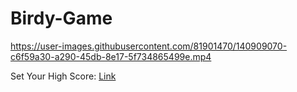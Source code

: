 # Birdy-Game



https://user-images.githubusercontent.com/81901470/140909070-c6f59a30-a290-45db-8e17-5f734865499e.mp4

Set Your High Score: <a href="https://t12gxituht2tdmlys13rfq-on.drv.tw/birdy%20stream/Birdy.html"> Link </a>



